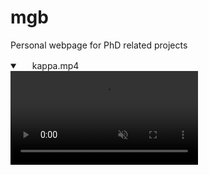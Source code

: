 # mgb
Personal webpage for PhD related projects

<details open="" class="details-reset border rounded-2">
  <summary class="px-3 py-2 border-bottom">
    <svg aria-hidden="true" viewBox="0 0 16 16" version="1.1" data-view-component="true" height="16" width="16" class="octicon octicon-device-camera-video">
    <path fill-rule="evenodd" d="..."></path>
</svg>
    <span aria-label="kappa.mp4" class="m-1">kappa.mp4</span>
    <span class="dropdown-caret"></span>
  </summary>

  <video src="https://raw.githubusercontent.com/miguelglezb/mgb/main/rho-R.mp4" data-canonical-src="https://raw.githubusercontent.com/miguelglezb/mgb/main/rho-R.mp4" controls="controls" muted="muted" class="d-block rounded-bottom-2 width-fit" style="max-height:640px;">

  </video>
</details>
